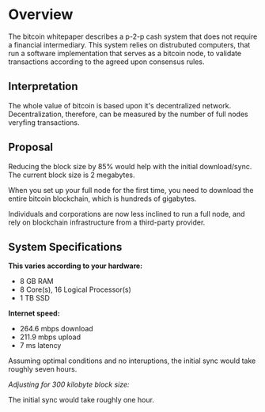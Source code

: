 # Overview

The bitcoin whitepaper describes a p-2-p cash system that does not require a financial intermediary. This system relies on distrubuted computers, that run a software implementation that serves as a bitcoin node, to validate transactions according to the agreed upon consensus rules.

## Interpretation

The whole value of bitcoin is based upon it's decentralized network. Decentralization, therefore, can be measured by the number of full nodes veryfing transactions.

## Proposal

Reducing the block size by 85% would help with the initial download/sync. The current block size is 2 megabytes.

When you set up your full node for the first time, you need to download the entire bitcoin blockchain, which is hundreds of gigabytes.

Individuals and corporations are now less inclined to run a full node, and rely on blockchain infrastructure from a third-party provider.

## System Specifications

**This varies according to your hardware:**

- 8 GB RAM
- 8 Core(s), 16 Logical Processor(s)
- 1 TB SSD

**Internet speed:**

- 264.6 mbps download
- 211.9 mbps upload
- 7 ms latency

Assuming optimal conditions and no interuptions, the initial sync would take roughly seven hours.

*Adjusting for 300 kilobyte block size:*

The initial sync would take roughly one hour.